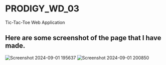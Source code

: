 # PRODIGY_WD_03
Tic-Tac-Toe Web Application
## Here are some screenshot of the page that I have made.


![Screenshot 2024-09-01 195637](https://github.com/user-attachments/assets/9bcd9087-5810-49ff-b89e-cb70e042d584)
![Screenshot 2024-09-01 200850](https://github.com/user-attachments/assets/46ef30f9-1324-4a19-8641-a4d2d96bec30)
